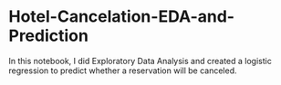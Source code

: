 # Hotel-Cancelation-EDA-and-Prediction
In this notebook, I did Exploratory Data Analysis and created a logistic regression to predict whether a reservation will be canceled.
   

